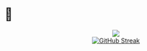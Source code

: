 # 👋

<div align="center">
    <a href="https://git.io/streak-stats">
    <img src="https://cdn.7tv.app/emote/01GFKXM6HG0006EP63RTKKAR30/3x.avif"> <br>
        <img src="https://github-readme-streak-stats-eight.vercel.app/?user=sslicerr&theme=github-dark-dimmed" alt="GitHub Streak">
    </a>
</div>
